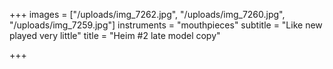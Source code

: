 +++
images = ["/uploads/img_7262.jpg", "/uploads/img_7260.jpg", "/uploads/img_7259.jpg"]
instruments = "mouthpieces"
subtitle = "Like new played very little"
title = "Heim #2 late model copy"

+++
